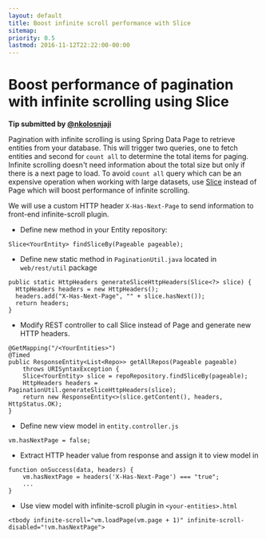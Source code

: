 ```yaml
---
layout: default
title: Boost infinite scroll performance with Slice
sitemap:
priority: 0.5
lastmod: 2016-11-12T22:22:00-00:00
---
```


# Boost performance of pagination with infinite scrolling using Slice

__Tip submitted by [@nkolosnjaji](https://github.com/nkolosnjaji)__

Pagination with infinite scrolling is using Spring Data Page to retrieve entities from your database.
This will trigger two queries, one to fetch entities and second for `count all` to determine the total items for paging. Infinite scrolling doesn't need information about the total size but only if there is a next page to load. To avoid `count all` query which can be an expensive operation when working with large datasets, use [Slice](http://docs.spring.io/spring-data/commons/docs/current/api/org/springframework/data/domain/Slice.html) instead of Page which will boost performance of infinite scrolling.

We will use a custom HTTP header `X-Has-Next-Page` to send information to front-end infinite-scroll plugin.

  * Define new method in your Entity repository:

```
Slice<YourEntity> findSliceBy(Pageable pageable);
```

  * Define new static method in `PaginationUtil.java` located in `web/rest/util` package

```
public static HttpHeaders generateSliceHttpHeaders(Slice<?> slice) {
  HttpHeaders headers = new HttpHeaders();
  headers.add("X-Has-Next-Page", "" + slice.hasNext());
  return headers;
}
```

  * Modify REST controller to call Slice instead of Page and generate new HTTP headers.

```
@GetMapping("/<YourEntities>")
@Timed
public ResponseEntity<List<Repo>> getAllRepos(Pageable pageable)
    throws URISyntaxException {
    Slice<YourEntity> slice = repoRepository.findSliceBy(pageable);
    HttpHeaders headers = PaginationUtil.generateSliceHttpHeaders(slice);
    return new ResponseEntity<>(slice.getContent(), headers, HttpStatus.OK);
}
```

  * Define new view model in `entity.controller.js`

```
vm.hasNextPage = false;
```

  * Extract HTTP header value from response and assign it to view model in

```
function onSuccess(data, headers) {
    vm.hasNextPage = headers('X-Has-Next-Page') === "true";
    ...
}
```

  * Use view model with infinite-scroll plugin in `<your-entities>.html`

```
<tbody infinite-scroll="vm.loadPage(vm.page + 1)" infinite-scroll-disabled="!vm.hasNextPage">
```
